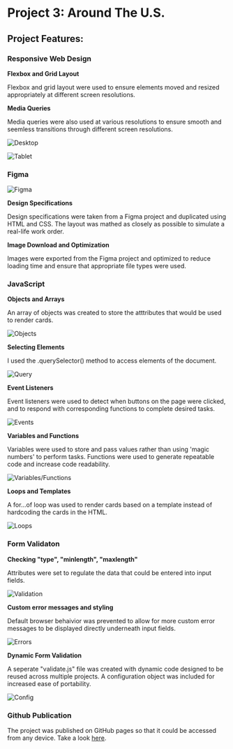 # Project 3: Around The U.S.

## Project Features:

### Responsive Web Design

**Flexbox and Grid Layout**

Flexbox and grid layout were used to ensure elements moved and resized appropriately at different screen resolutions.

**Media Queries**

Media queries were also used at various resolutions to ensure smooth and seemless transitions through different screen resolutions.

![Desktop](./images/readme_full-resolution.png)

![Tablet](./images/readme_768-resolution.png)

### Figma

![Figma](./images/readme_figma-logo.png)

**Design Specifications**

Design specifications were taken from a Figma project and duplicated using HTML and CSS. The layout was mathed as closely as possible to simulate a real-life work order.

**Image Download and Optimization**

Images were exported from the Figma project and optimized to reduce loading time and ensure that appropriate file types were used.

### JavaScript

**Objects and Arrays**

An array of objects was created to store the atttributes that would be used to render cards.

![Objects](./images/readme_objects.png)

**Selecting Elements**

I used the .querySelector() method to access elements of the document.

![Query](./images/readme_querySelector.png)

**Event Listeners**

Event listeners were used to detect when buttons on the page were clicked, and to respond with corresponding functions to complete desired tasks.

![Events](./images/readme_events.png)

**Variables and Functions**

Variables were used to store and pass values rather than using 'magic numbers' to perform tasks. Functions were used to generate repeatable code and increase code readability.

![Variables/Functions](./images/readme_variables_and_functions.png)

**Loops and Templates**

A for...of loop was used to render cards based on a template instead of hardcoding the cards in the HTML.

![Loops](./images/readme_loops.png)

### Form Validaton

**Checking "type", "minlength", "maxlength"**

Attributes were set to regulate the data that could be entered into input fields.

![Validation](./images/readme_input-validation.png)

**Custom error messages and styling**

Default browser behaivior was prevented to allow for more custom error messages to be displayed directly underneath input fields.

![Errors](./images/readme_error-messages.png)

**Dynamic Form Validation**

A seperate "validate.js" file was created with dynamic code designed to be reused across multiple projects. A configuration object was included for increased ease of portability.

![Config](./images/readme_config.png)

### Github Publication

The project was published on GitHub pages so that it could be accessed from any device. Take a look [here](https://davidmiles1925.github.io/se_project_aroundtheus/).
